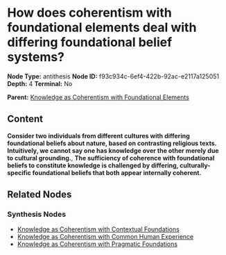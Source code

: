 # How does coherentism with foundational elements deal with differing foundational belief systems?

**Node Type:** antithesis
**Node ID:** f93c934c-6ef4-422b-92ac-e2117a125051
**Depth:** 4
**Terminal:** No

**Parent:** [Knowledge as Coherentism with Foundational Elements](knowledge-as-coherentism-with-foundational-elements-synthesis-30b691d2-1e76-4047-ba27-ac51501d50dd.md)

## Content

**Consider two individuals from different cultures with differing foundational beliefs about nature, based on contrasting religious texts. Intuitively, we cannot say one has knowledge over the other merely due to cultural grounding.**, **The sufficiency of coherence with foundational beliefs to constitute knowledge is challenged by differing, culturally-specific foundational beliefs that both appear internally coherent.**

## Related Nodes

### Synthesis Nodes

- [Knowledge as Coherentism with Contextual Foundations](knowledge-as-coherentism-with-contextual-foundations-synthesis-74bae0e5-2b41-47b3-bda6-d790f5e46206.md)
- [Knowledge as Coherentism with Common Human Experience](knowledge-as-coherentism-with-common-human-experience-synthesis-4b8003ab-47f3-406e-b318-a013e0d1b4c3.md)
- [Knowledge as Coherentism with Pragmatic Foundations](knowledge-as-coherentism-with-pragmatic-foundations-synthesis-5b9f2573-5bc3-409a-9e78-f3b85a83ee68.md)
